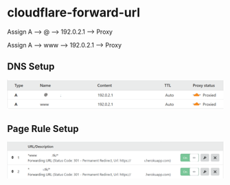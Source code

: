 # cloudflare-forward-url

Assign A --> @ --> 192.0.2.1 --> Proxy 

Assign A --> www --> 192.0.2.1 --> Proxy 

## DNS Setup

<p align="center">
  <img src="https://raw.githubusercontent.com/prabha-coder/cloudflare-forward-url/master/dnssetting.PNG">
</p>

## Page Rule Setup

<p align="center">
  <img src="https://raw.githubusercontent.com/prabha-coder/cloudflare-forward-url/master/pagerulesetting.PNG">
</p>

